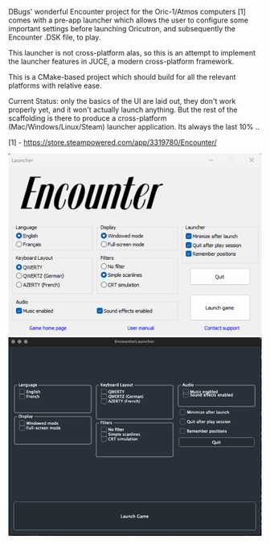 DBugs' wonderful Encounter project for the Oric-1/Atmos computers [1] comes with a pre-app launcher which allows the user to configure some important settings before launching Oricutron, and subsequently the Encounter .DSK file, to play.

This launcher is not cross-platform alas, so this is an attempt to implement the launcher features in JUCE, a modern cross-platform framework.

This is a CMake-based project which should build for all the relevant platforms with relative ease.

Current Status: only the basics of the UI are laid out, they don't work properly yet, and it won't actually launch anything.  But the rest of the scaffolding is there to produce a cross-platform (Mac/Windows/Linux/Steam) launcher application.  Its always the last 10% ..


[1] - https://store.steampowered.com/app/3319780/Encounter/


![Original Encounter Launcher](Images/EncounterLauncherScreenShot.png)
![Project So Far](Images/projectSoFar.png)

